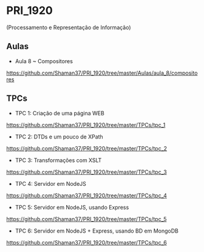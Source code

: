 # PRI_1920
(Processamento e Representação de Informação)


## Aulas

- Aula 8 ~ Compositores

https://github.com/Shaman37/PRI_1920/tree/master/Aulas/aula_8/compositores

## TPCs

- TPC 1: Criação de uma página WEB

https://github.com/Shaman37/PRI_1920/tree/master/TPCs/tpc_1

- TPC 2: DTDs e um pouco de XPath 

https://github.com/Shaman37/PRI_1920/tree/master/TPCs/tpc_2

- TPC 3: Transformações com XSLT

https://github.com/Shaman37/PRI_1920/tree/master/TPCs/tpc_3


- TPC 4: Servidor em NodeJS

https://github.com/Shaman37/PRI_1920/tree/master/TPCs/tpc_4


- TPC 5: Servidor em NodeJS, usando Express

https://github.com/Shaman37/PRI_1920/tree/master/TPCs/tpc_5


- TPC 6: Servidor em NodeJS + Express, usando BD em MongoDB

https://github.com/Shaman37/PRI_1920/tree/master/TPCs/tpc_6
